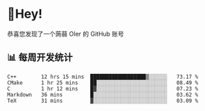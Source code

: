 # 👋Hey!
恭喜您发现了一个蒟蒻 OIer 的 GitHub 账号

## 📊 每周开发统计
<!--START_SECTION:waka-->
```text
C++        12 hrs 15 mins  ██████████████████▒░░░░░░   73.17 % 
CMake      1 hr 25 mins    ██░░░░░░░░░░░░░░░░░░░░░░░   08.49 % 
C          1 hr 12 mins    █▓░░░░░░░░░░░░░░░░░░░░░░░   07.23 % 
Markdown   36 mins         █░░░░░░░░░░░░░░░░░░░░░░░░   03.62 % 
TeX        31 mins         ▓░░░░░░░░░░░░░░░░░░░░░░░░   03.09 % 
```
<!--END_SECTION:waka-->
